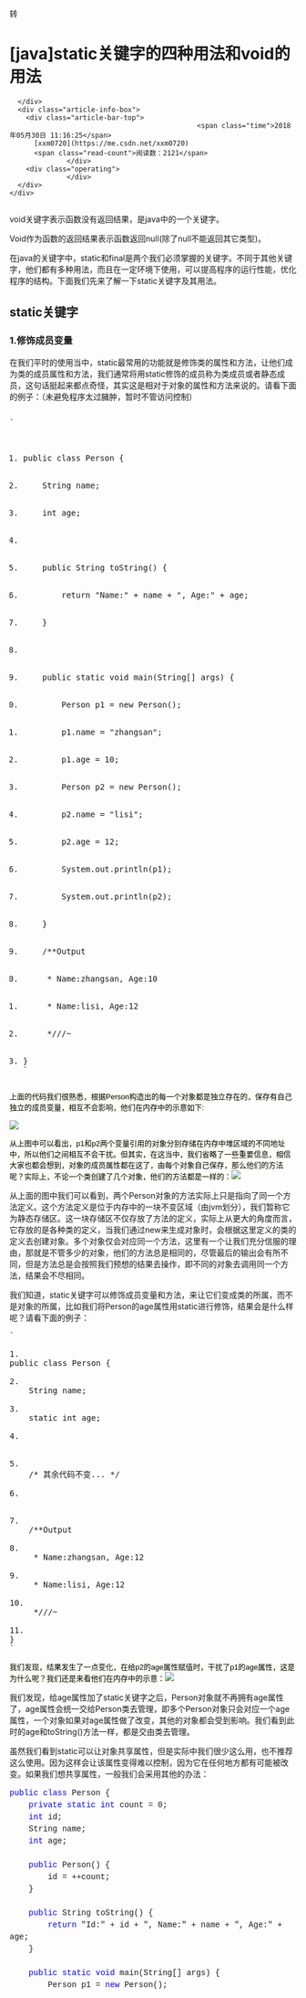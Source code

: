 <div class="blog-content-box">
  <div class="article-header-box">
    <div class="article-header">
      <div class="article-title-box">
        <span class="article-type type-2 float-left">转</span>        

# [java]static关键字的四种用法和void的用法

      </div>
      <div class="article-info-box">
        <div class="article-bar-top">
                                                  <span class="time">2018年05月30日 11:16:25</span>
          [xxm0720](https://me.csdn.net/xxm0720)
          <span class="read-count">阅读数：2121</span>
                  </div>
        <div class="operating">
                  </div>
      </div>
    </div>
  </div>
  <article class="baidu_pl">
    <div id="article_content" class="article_content clearfix csdn-tracking-statistics" data-pid="blog" data-mod="popu_307" data-dsm="post" style="height: 3126px; overflow: hidden;">
            <link rel="stylesheet" href="https://csdnimg.cn/release/phoenix/template/css/ck_htmledit_views-f57960eb32.css">
                              <link rel="stylesheet" href="https://csdnimg.cn/release/phoenix/template/css/ck_htmledit_views-f57960eb32.css">
          <div class="htmledit_views" id="content_views">

<span style="font-family:'-apple-system', 'SF UI Text', Arial, 'PingFang SC', 'Hiragino Sans GB', 'Microsoft YaHei', 'WenQuanYi Micro Hei', sans-serif, SimHei, SimSun;background-color:rgb(255,255,255);">void关键字表示函数没有返回结果，是java中的一个关键字。</span>

<span style="font-family:'-apple-system', 'SF UI Text', Arial, 'PingFang SC', 'Hiragino Sans GB', 'Microsoft YaHei', 'WenQuanYi Micro Hei', sans-serif, SimHei, SimSun;background-color:rgb(255,255,255);"><span style="font-family:'-apple-system', 'SF UI Text', Arial, 'PingFang SC', 'Hiragino Sans GB', 'Microsoft YaHei', 'WenQuanYi Micro Hei', sans-serif, SimHei, SimSun;background-color:rgb(255,255,255);">Void作为函数的返回结果表示函数返回null(除了null不能返回其它类型)。</span>
</span>

在java的关键字中，<span style="margin:0px;padding:0px;">static</span>和<span style="margin:0px;padding:0px;">final</span>是两个我们必须掌握的关键字。不同于其他关键字，他们都有多种用法，而且在一定环境下使用，可以提高程序的运行性能，优化程序的结构。下面我们先来了解一下static关键字及其用法。

## <a name="t0"></a>static关键字

### <a name="t1"></a>1.修饰成员变量

在我们平时的使用当中，static最常用的功能就是修饰类的属性和方法，让他们成为类的成员属性和方法，我们通常将用static修饰的成员称为类成员或者静态成员，这句话挺起来都点奇怪，其实这是相对于对象的属性和方法来说的。请看下面的例子：（未避免程序太过臃肿，暂时不管访问控制）
<pre><div class="hljs-button {2}" data-title="复制" onclick="hljs.copyCode(event)"></div></pre><pre class="java" name="code">`

1.  <div class="hljs-ln-numbers"><div class="hljs-ln-line hljs-ln-n" data-line-number="1"></div></div><div class="hljs-ln-code"><div class="hljs-ln-line">public class Person {</div></div>
2.  <div class="hljs-ln-numbers"><div class="hljs-ln-line hljs-ln-n" data-line-number="2"></div></div><div class="hljs-ln-code"><div class="hljs-ln-line">    String name;</div></div>
3.  <div class="hljs-ln-numbers"><div class="hljs-ln-line hljs-ln-n" data-line-number="3"></div></div><div class="hljs-ln-code"><div class="hljs-ln-line">    int age;</div></div>
4.  <div class="hljs-ln-numbers"><div class="hljs-ln-line hljs-ln-n" data-line-number="4"></div></div><div class="hljs-ln-code"><div class="hljs-ln-line">    </div></div>
5.  <div class="hljs-ln-numbers"><div class="hljs-ln-line hljs-ln-n" data-line-number="5"></div></div><div class="hljs-ln-code"><div class="hljs-ln-line">    public String toString() {</div></div>
6.  <div class="hljs-ln-numbers"><div class="hljs-ln-line hljs-ln-n" data-line-number="6"></div></div><div class="hljs-ln-code"><div class="hljs-ln-line">        return "Name:" + name + ", Age:" + age;</div></div>
7.  <div class="hljs-ln-numbers"><div class="hljs-ln-line hljs-ln-n" data-line-number="7"></div></div><div class="hljs-ln-code"><div class="hljs-ln-line">    }</div></div>
8.  <div class="hljs-ln-numbers"><div class="hljs-ln-line hljs-ln-n" data-line-number="8"></div></div><div class="hljs-ln-code"><div class="hljs-ln-line">    </div></div>
9.  <div class="hljs-ln-numbers"><div class="hljs-ln-line hljs-ln-n" data-line-number="9"></div></div><div class="hljs-ln-code"><div class="hljs-ln-line">    public static void main(String[] args) {</div></div>
10.  <div class="hljs-ln-numbers"><div class="hljs-ln-line hljs-ln-n" data-line-number="10"></div></div><div class="hljs-ln-code"><div class="hljs-ln-line">        Person p1 = new Person();</div></div>
11.  <div class="hljs-ln-numbers"><div class="hljs-ln-line hljs-ln-n" data-line-number="11"></div></div><div class="hljs-ln-code"><div class="hljs-ln-line">        p1.name = "zhangsan";</div></div>
12.  <div class="hljs-ln-numbers"><div class="hljs-ln-line hljs-ln-n" data-line-number="12"></div></div><div class="hljs-ln-code"><div class="hljs-ln-line">        p1.age = 10;</div></div>
13.  <div class="hljs-ln-numbers"><div class="hljs-ln-line hljs-ln-n" data-line-number="13"></div></div><div class="hljs-ln-code"><div class="hljs-ln-line">        Person p2 = new Person();</div></div>
14.  <div class="hljs-ln-numbers"><div class="hljs-ln-line hljs-ln-n" data-line-number="14"></div></div><div class="hljs-ln-code"><div class="hljs-ln-line">        p2.name = "lisi";</div></div>
15.  <div class="hljs-ln-numbers"><div class="hljs-ln-line hljs-ln-n" data-line-number="15"></div></div><div class="hljs-ln-code"><div class="hljs-ln-line">        p2.age = 12;</div></div>
16.  <div class="hljs-ln-numbers"><div class="hljs-ln-line hljs-ln-n" data-line-number="16"></div></div><div class="hljs-ln-code"><div class="hljs-ln-line">        System.out.println(p1);</div></div>
17.  <div class="hljs-ln-numbers"><div class="hljs-ln-line hljs-ln-n" data-line-number="17"></div></div><div class="hljs-ln-code"><div class="hljs-ln-line">        System.out.println(p2);</div></div>
18.  <div class="hljs-ln-numbers"><div class="hljs-ln-line hljs-ln-n" data-line-number="18"></div></div><div class="hljs-ln-code"><div class="hljs-ln-line">    }</div></div>
19.  <div class="hljs-ln-numbers"><div class="hljs-ln-line hljs-ln-n" data-line-number="19"></div></div><div class="hljs-ln-code"><div class="hljs-ln-line">    /**Output</div></div>
20.  <div class="hljs-ln-numbers"><div class="hljs-ln-line hljs-ln-n" data-line-number="20"></div></div><div class="hljs-ln-code"><div class="hljs-ln-line">     * Name:zhangsan, Age:10</div></div>
21.  <div class="hljs-ln-numbers"><div class="hljs-ln-line hljs-ln-n" data-line-number="21"></div></div><div class="hljs-ln-code"><div class="hljs-ln-line">     * Name:lisi, Age:12</div></div>
22.  <div class="hljs-ln-numbers"><div class="hljs-ln-line hljs-ln-n" data-line-number="22"></div></div><div class="hljs-ln-code"><div class="hljs-ln-line">     *///~</div></div>
23.  <div class="hljs-ln-numbers"><div class="hljs-ln-line hljs-ln-n" data-line-number="23"></div></div><div class="hljs-ln-code"><div class="hljs-ln-line">}</div></div>`<div class="hljs-button {2}" data-title="复制" onclick="hljs.copyCode(event)"></div></pre>

<span style="color:rgb(0,0,0);font-family:Verdana, Arial, Helvetica, sans-serif;font-size:13px;text-align:left;background-color:rgb(254,254,242);">上面的代码我们很熟悉，根据Person构造出的每一个对象都是独立存在的，保存有自己独立的成员变量，相互不会影响，他们在内存中的示意如下:</span>

<span style="color:rgb(0,0,0);font-family:Verdana, Arial, Helvetica, sans-serif;font-size:13px;text-align:left;background-color:rgb(254,254,242);">![](https://images2015.cnblogs.com/blog/1055692/201701/1055692-20170128111659941-455494498.jpg)
</span>

<span style="color:rgb(0,0,0);font-family:Verdana, Arial, Helvetica, sans-serif;font-size:13px;text-align:left;background-color:rgb(254,254,242);"><span style="color:rgb(0,0,0);font-family:Verdana, Arial, Helvetica, sans-serif;font-size:13px;text-align:left;background-color:rgb(254,254,242);">从上图中可以看出，p1和p2两个变量引用的对象分别存储在内存中堆区域的不同地址中，所以他们之间相互不会干扰。但其实，在这当中，我们省略了一些重要信息，相信大家也都会想到，对象的成员属性都在这了，由每个对象自己保存，那么他们的方法呢？实际上，不论一个类创建了几个对象，他们的方法都是一样的：</span>![](https://images2015.cnblogs.com/blog/1055692/201701/1055692-20170129182729316-1860809324.jpg)
</span>

<span style="color:rgb(0,0,0);font-family:Verdana, Arial, Helvetica, sans-serif;font-size:13px;text-align:left;background-color:rgb(254,254,242);"></span>

从上面的图中我们可以看到，两个Person对象的方法实际上只是指向了同一个方法定义。这个方法定义是位于内存中的一块不变区域（由jvm划分），我们暂称它为静态存储区。这一块存储区不仅存放了方法的定义，实际上从更大的角度而言，它存放的是各种类的定义，当我们通过new来生成对象时，会根据这里定义的类的定义去创建对象。多个对象仅会对应同一个方法，这里有一个让我们充分信服的理由，那就是不管多少的对象，他们的方法总是相同的，尽管最后的输出会有所不同，但是方法总是会按照我们预想的结果去操作，即不同的对象去调用同一个方法，结果会不尽相同。

我们知道，static关键字可以修饰成员变量和方法，来让它们变成类的所属，而不是对象的所属，比如我们将Person的age属性用static进行修饰，结果会是什么样呢？请看下面的例子：

<pre>`

1.  <div class="hljs-ln-numbers"><div class="hljs-ln-line hljs-ln-n" data-line-number="1"></div></div><div class="hljs-ln-code"><div class="hljs-ln-line"><span class="hljs-keyword">public</span> <span class="hljs-class"><span class="hljs-keyword">class</span> <span class="hljs-title">Person</span> </span>{</div></div>
2.  <div class="hljs-ln-numbers"><div class="hljs-ln-line hljs-ln-n" data-line-number="2"></div></div><div class="hljs-ln-code"><div class="hljs-ln-line">    String name;</div></div>
3.  <div class="hljs-ln-numbers"><div class="hljs-ln-line hljs-ln-n" data-line-number="3"></div></div><div class="hljs-ln-code"><div class="hljs-ln-line">    <span class="hljs-keyword">static</span> <span class="hljs-keyword">int</span> age;</div></div>
4.  <div class="hljs-ln-numbers"><div class="hljs-ln-line hljs-ln-n" data-line-number="4"></div></div><div class="hljs-ln-code"><div class="hljs-ln-line">    </div></div>
5.  <div class="hljs-ln-numbers"><div class="hljs-ln-line hljs-ln-n" data-line-number="5"></div></div><div class="hljs-ln-code"><div class="hljs-ln-line">    <span class="hljs-comment">/* 其余代码不变... */</span></div></div>
6.  <div class="hljs-ln-numbers"><div class="hljs-ln-line hljs-ln-n" data-line-number="6"></div></div><div class="hljs-ln-code"><div class="hljs-ln-line"> </div></div>
7.  <div class="hljs-ln-numbers"><div class="hljs-ln-line hljs-ln-n" data-line-number="7"></div></div><div class="hljs-ln-code"><div class="hljs-ln-line">    <span class="hljs-comment"><span class="hljs-comment">/**Output</span></span></div></div>
8.  <div class="hljs-ln-numbers"><div class="hljs-ln-line hljs-ln-n" data-line-number="8"></div></div><div class="hljs-ln-code"><div class="hljs-ln-line"><span class="hljs-comment">     * Name:zhangsan, Age:12</span></div></div>
9.  <div class="hljs-ln-numbers"><div class="hljs-ln-line hljs-ln-n" data-line-number="9"></div></div><div class="hljs-ln-code"><div class="hljs-ln-line"><span class="hljs-comment">     * Name:lisi, Age:12</span></div></div>
10.  <div class="hljs-ln-numbers"><div class="hljs-ln-line hljs-ln-n" data-line-number="10"></div></div><div class="hljs-ln-code"><div class="hljs-ln-line"><span class="hljs-comment">     */</span><span class="hljs-comment">//~</span></div></div>
11.  <div class="hljs-ln-numbers"><div class="hljs-ln-line hljs-ln-n" data-line-number="11"></div></div><div class="hljs-ln-code"><div class="hljs-ln-line">}</div></div>`<div class="hljs-button {2}" data-title="复制" onclick="hljs.copyCode(event)"></div></pre>

<span style="color:rgb(0,0,0);font-family:Verdana, Arial, Helvetica, sans-serif;font-size:13px;text-align:left;background-color:rgb(254,254,242);">我们发现，结果发生了一点变化，在给p2的age属性赋值时，干扰了p1的age属性，这是为什么呢？我们还是来看他们在内存中的示意：</span>![](https://images2015.cnblogs.com/blog/1055692/201701/1055692-20170129182741362-1771285007.jpg)

我们发现，给age属性加了<span style="margin:0px;padding:0px;">static</span>关键字之后，Person对象就不再拥有age属性了，age属性会统一交给Person类去管理，即多个Person对象只会对应一个age属性，一个对象如果对age属性做了改变，其他的对象都会受到影响。我们看到此时的age和toString()方法一样，都是交由类去管理。

虽然我们看到static可以让对象共享属性，但是实际中我们很少这么用，也不推荐这么使用。因为这样会让该属性变得难以控制，因为它在任何地方都有可能被改变。如果我们想共享属性，一般我们会采用其他的办法：
<pre style="margin-bottom:0px;padding-right:0px;padding-left:0px;white-space:pre-wrap;text-align:left;font-family:'Courier New';"><span style="margin:0px;padding:0px;line-height:1.5;color:rgb(0,0,255);">public</span> <span style="margin:0px;padding:0px;line-height:1.5;color:rgb(0,0,255);">class</span><span style="margin:0px;padding:0px;line-height:1.5;"> Person {
    </span><span style="margin:0px;padding:0px;line-height:1.5;color:rgb(0,0,255);">private</span> <span style="margin:0px;padding:0px;line-height:1.5;color:rgb(0,0,255);">static</span> <span style="margin:0px;padding:0px;line-height:1.5;color:rgb(0,0,255);">int</span> count = 0<span style="margin:0px;padding:0px;line-height:1.5;">;
    </span><span style="margin:0px;padding:0px;line-height:1.5;color:rgb(0,0,255);">int</span><span style="margin:0px;padding:0px;line-height:1.5;"> id;
    String name;
    </span><span style="margin:0px;padding:0px;line-height:1.5;color:rgb(0,0,255);">int</span><span style="margin:0px;padding:0px;line-height:1.5;"> age;

    </span><span style="margin:0px;padding:0px;line-height:1.5;color:rgb(0,0,255);">public</span><span style="margin:0px;padding:0px;line-height:1.5;"> Person() {
        id </span>= ++count<span style="margin:0px;padding:0px;line-height:1.5;">;
    }

    </span><span style="margin:0px;padding:0px;line-height:1.5;color:rgb(0,0,255);">public</span><span style="margin:0px;padding:0px;line-height:1.5;"> String toString() {
        </span><span style="margin:0px;padding:0px;line-height:1.5;color:rgb(0,0,255);">return</span> "Id:" + id + ", Name:" + name + ", Age:" +<span style="margin:0px;padding:0px;line-height:1.5;"> age;
    }

    </span><span style="margin:0px;padding:0px;line-height:1.5;color:rgb(0,0,255);">public</span> <span style="margin:0px;padding:0px;line-height:1.5;color:rgb(0,0,255);">static</span> <span style="margin:0px;padding:0px;line-height:1.5;color:rgb(0,0,255);">void</span><span style="margin:0px;padding:0px;line-height:1.5;"> main(String[] args) {
        Person p1 </span>= <span style="margin:0px;padding:0px;line-height:1.5;color:rgb(0,0,255);">new</span><span style="margin:0px;padding:0px;line-height:1.5;"> Person();
        p1.name </span>= "zhangsan"<span style="margin:0px;padding:0px;line-height:1.5;">;
        p1.age </span>= 10<span style="margin:0px;padding:0px;line-height:1.5;">;
        Person p2 </span>= <span style="margin:0px;padding:0px;line-height:1.5;color:rgb(0,0,255);">new</span><span style="margin:0px;padding:0px;line-height:1.5;"> Person();
        p2.name </span>= "lisi"<span style="margin:0px;padding:0px;line-height:1.5;">;
        p2.age </span>= 12<span style="margin:0px;padding:0px;line-height:1.5;">;
        System.out.println(p1);
        System.out.println(p2);
    }
    </span><span style="margin:0px;padding:0px;line-height:1.5;color:rgb(0,128,0);">/**</span><span style="margin:0px;padding:0px;line-height:1.5;color:rgb(0,128,0);">Output
     * Id:1, Name:zhangsan, Age:10
     * Id:2, Name:lisi, Age:12
     </span><span style="margin:0px;padding:0px;line-height:1.5;color:rgb(0,128,0);">*///</span><span style="margin:0px;padding:0px;line-height:1.5;color:rgb(0,128,0);">~</span>
}</pre>

上面的代码起到了给Person的对象创建一个唯一id以及记录总数的作用，其中count由static修饰，是Person类的成员属性，每次创建一个Person对象，就会使该属性自加1然后赋给对象的id属性，这样，count属性记录了创建Person对象的总数，由于count使用了private修饰，所以从类外面无法随意改变。

### <a name="t2"></a>2.修饰成员方法

static的另一个作用，就是修饰成员方法。相比于修饰成员属性，修饰成员方法对于数据的存储上面并没有多大的变化，因为我们从上面可以看出，方法本来就是存放在类的定义当中的。static修饰成员方法最大的作用，就是可以使用"<span style="margin:0px;padding:0px;">类名.方法名</span>"的方式操作方法，避免了先要new出对象的繁琐和资源消耗，我们可能会经常在帮助类中看到它的使用：

<pre>`

1.  <div class="hljs-ln-numbers"><div class="hljs-ln-line hljs-ln-n" data-line-number="1"></div></div><div class="hljs-ln-code"><div class="hljs-ln-line"><span class="hljs-keyword">public</span> <span class="hljs-class"><span class="hljs-keyword">class</span> <span class="hljs-title">PrintHelper</span> </span>{</div></div>
2.  <div class="hljs-ln-numbers"><div class="hljs-ln-line hljs-ln-n" data-line-number="2"></div></div><div class="hljs-ln-code"><div class="hljs-ln-line"> </div></div>
3.  <div class="hljs-ln-numbers"><div class="hljs-ln-line hljs-ln-n" data-line-number="3"></div></div><div class="hljs-ln-code"><div class="hljs-ln-line">    <span class="hljs-function"><span class="hljs-keyword">public</span> <span class="hljs-keyword">static</span> <span class="hljs-keyword">void</span> <span class="hljs-title">print</span><span class="hljs-params">(Object o)</span></span>{</div></div>
4.  <div class="hljs-ln-numbers"><div class="hljs-ln-line hljs-ln-n" data-line-number="4"></div></div><div class="hljs-ln-code"><div class="hljs-ln-line">        System.out.println(o);</div></div>
5.  <div class="hljs-ln-numbers"><div class="hljs-ln-line hljs-ln-n" data-line-number="5"></div></div><div class="hljs-ln-code"><div class="hljs-ln-line">    }</div></div>
6.  <div class="hljs-ln-numbers"><div class="hljs-ln-line hljs-ln-n" data-line-number="6"></div></div><div class="hljs-ln-code"><div class="hljs-ln-line">    </div></div>
7.  <div class="hljs-ln-numbers"><div class="hljs-ln-line hljs-ln-n" data-line-number="7"></div></div><div class="hljs-ln-code"><div class="hljs-ln-line">    <span class="hljs-function"><span class="hljs-keyword">public</span> <span class="hljs-keyword">static</span> <span class="hljs-keyword">void</span> <span class="hljs-title">main</span><span class="hljs-params">(String[] args)</span> </span>{</div></div>
8.  <div class="hljs-ln-numbers"><div class="hljs-ln-line hljs-ln-n" data-line-number="8"></div></div><div class="hljs-ln-code"><div class="hljs-ln-line">        PrintHelper.print(<span class="hljs-string">"Hello world"</span>);</div></div>
9.  <div class="hljs-ln-numbers"><div class="hljs-ln-line hljs-ln-n" data-line-number="9"></div></div><div class="hljs-ln-code"><div class="hljs-ln-line">    }</div></div>
10.  <div class="hljs-ln-numbers"><div class="hljs-ln-line hljs-ln-n" data-line-number="10"></div></div><div class="hljs-ln-code"><div class="hljs-ln-line">}</div></div>`<div class="hljs-button {2}" data-title="复制" onclick="hljs.copyCode(event)"></div></pre>

上面便是一个例子（现在还不太实用），但是我们可以看到它的作用，使得static修饰的方法成为类的方法，使用时通过“<span style="margin:0px;padding:0px;">类名.方法名</span>”的方式就可以方便的使用了，相当于定义了一个全局的函数（只要导入该类所在的包即可）。不过它也有使用的局限，一个static修饰的类中，不能使用非static修饰的成员变量和方法，这很好理解，因为static修饰的方法是属于类的，如果去直接使用对象的成员变量，它会不知所措（不知该使用哪一个对象的属性）。

### <a name="t3"></a>3.静态块

在说明static关键字的第三个用法时，我们有必要重新梳理一下一个对象的初始化过程。以下面的代码为例：
<pre>
<div class="cnblogs_code" style="margin:5px 0px;padding:5px;background-color:rgb(245,245,245);border:1px solid rgb(204,204,204);color:rgb(0,0,0);text-align:left;font-family:'Courier New';font-size:12px;"><pre style="margin-bottom:0px;padding-right:0px;padding-left:0px;white-space:pre-wrap;font-family:'Courier New';"><span style="margin:0px;padding:0px;line-height:1.5;color:rgb(0,0,255);">package</span><span style="margin:0px;padding:0px;line-height:1.5;"> com.dotgua.study;

</span><span style="margin:0px;padding:0px;line-height:1.5;color:rgb(0,0,255);">class</span><span style="margin:0px;padding:0px;line-height:1.5;"> Book{
    </span><span style="margin:0px;padding:0px;line-height:1.5;color:rgb(0,0,255);">public</span><span style="margin:0px;padding:0px;line-height:1.5;"> Book(String msg) {
        System.out.println(msg);
    }
}

</span><span style="margin:0px;padding:0px;line-height:1.5;color:rgb(0,0,255);">public</span> <span style="margin:0px;padding:0px;line-height:1.5;color:rgb(0,0,255);">class</span><span style="margin:0px;padding:0px;line-height:1.5;"> Person {

    Book book1 </span>= <span style="margin:0px;padding:0px;line-height:1.5;color:rgb(0,0,255);">new</span> Book("book1成员变量初始化"<span style="margin:0px;padding:0px;line-height:1.5;">);
    </span><span style="margin:0px;padding:0px;line-height:1.5;color:rgb(0,0,255);">static</span> Book book2 = <span style="margin:0px;padding:0px;line-height:1.5;color:rgb(0,0,255);">new</span> Book("static成员book2成员变量初始化"<span style="margin:0px;padding:0px;line-height:1.5;">);

    </span><span style="margin:0px;padding:0px;line-height:1.5;color:rgb(0,0,255);">public</span><span style="margin:0px;padding:0px;line-height:1.5;"> Person(String msg) {
        System.out.println(msg);
    }

    Book book3 </span>= <span style="margin:0px;padding:0px;line-height:1.5;color:rgb(0,0,255);">new</span> Book("book3成员变量初始化"<span style="margin:0px;padding:0px;line-height:1.5;">);
    </span><span style="margin:0px;padding:0px;line-height:1.5;color:rgb(0,0,255);">static</span> Book book4 = <span style="margin:0px;padding:0px;line-height:1.5;color:rgb(0,0,255);">new</span> Book("static成员book4成员变量初始化"<span style="margin:0px;padding:0px;line-height:1.5;">);

    </span><span style="margin:0px;padding:0px;line-height:1.5;color:rgb(0,0,255);">public</span> <span style="margin:0px;padding:0px;line-height:1.5;color:rgb(0,0,255);">static</span> <span style="margin:0px;padding:0px;line-height:1.5;color:rgb(0,0,255);">void</span><span style="margin:0px;padding:0px;line-height:1.5;"> main(String[] args) {
        Person p1 </span>= <span style="margin:0px;padding:0px;line-height:1.5;color:rgb(0,0,255);">new</span> Person("p1初始化"<span style="margin:0px;padding:0px;line-height:1.5;">);
    }
    </span><span style="margin:0px;padding:0px;line-height:1.5;color:rgb(0,128,0);">/**</span><span style="margin:0px;padding:0px;line-height:1.5;color:rgb(0,128,0);">Output
     * static成员book2成员变量初始化
     * static成员book4成员变量初始化
     * book1成员变量初始化
     * book3成员变量初始化
     * p1初始化
     </span><span style="margin:0px;padding:0px;line-height:1.5;color:rgb(0,128,0);">*///</span><span style="margin:0px;padding:0px;line-height:1.5;color:rgb(0,128,0);">~</span>
}</pre></div>

&nbsp;上面的例子中，Person类中组合了四个Book成员变量，两个是普通成员，两个是static修饰的类成员。我们可以看到，当我们new一个Person对象时，static修饰的成员变量首先被初始化，随后是普通成员，最后调用Person类的构造方法完成初始化。也就是说，在创建对象时，static修饰的成员会首先被初始化，而且我们还可以看到，如果有多个static修饰的成员，那么会按照他们的先后位置进行初始化。

实际上，static修饰的成员的初始化可以更早的进行，请看下面的例子：
<div class="cnblogs_code" style="margin:5px 0px;padding:5px;background-color:rgb(245,245,245);border:1px solid rgb(204,204,204);color:rgb(0,0,0);text-align:left;font-family:'Courier New';font-size:12px;"><div class="cnblogs_code_toolbar" style="margin:5px 0px 0px;padding:0px;">
</div><pre style="margin-bottom:0px;padding-right:0px;padding-left:0px;white-space:pre-wrap;font-family:'Courier New';"><span style="margin:0px;padding:0px;line-height:1.5;color:rgb(0,0,255);">class</span><span style="margin:0px;padding:0px;line-height:1.5;"> Book{
    </span><span style="margin:0px;padding:0px;line-height:1.5;color:rgb(0,0,255);">public</span><span style="margin:0px;padding:0px;line-height:1.5;"> Book(String msg) {
        System.out.println(msg);
    }
}

</span><span style="margin:0px;padding:0px;line-height:1.5;color:rgb(0,0,255);">public</span> <span style="margin:0px;padding:0px;line-height:1.5;color:rgb(0,0,255);">class</span><span style="margin:0px;padding:0px;line-height:1.5;"> Person {

    Book book1 </span>= <span style="margin:0px;padding:0px;line-height:1.5;color:rgb(0,0,255);">new</span> Book("book1成员变量初始化"<span style="margin:0px;padding:0px;line-height:1.5;">);
    </span><span style="margin:0px;padding:0px;line-height:1.5;color:rgb(0,0,255);">static</span> Book book2 = <span style="margin:0px;padding:0px;line-height:1.5;color:rgb(0,0,255);">new</span> Book("static成员book2成员变量初始化"<span style="margin:0px;padding:0px;line-height:1.5;">);

    </span><span style="margin:0px;padding:0px;line-height:1.5;color:rgb(0,0,255);">public</span><span style="margin:0px;padding:0px;line-height:1.5;"> Person(String msg) {
        System.out.println(msg);
    }

    Book book3 </span>= <span style="margin:0px;padding:0px;line-height:1.5;color:rgb(0,0,255);">new</span> Book("book3成员变量初始化"<span style="margin:0px;padding:0px;line-height:1.5;">);
    </span><span style="margin:0px;padding:0px;line-height:1.5;color:rgb(0,0,255);">static</span> Book book4 = <span style="margin:0px;padding:0px;line-height:1.5;color:rgb(0,0,255);">new</span> Book("static成员book4成员变量初始化"<span style="margin:0px;padding:0px;line-height:1.5;">);

    </span><span style="margin:0px;padding:0px;line-height:1.5;color:rgb(0,0,255);">public</span> <span style="margin:0px;padding:0px;line-height:1.5;color:rgb(0,0,255);">static</span> <span style="margin:0px;padding:0px;line-height:1.5;color:rgb(0,0,255);">void</span><span style="margin:0px;padding:0px;line-height:1.5;"> funStatic() {
        System.out.println(</span>"static修饰的funStatic方法"<span style="margin:0px;padding:0px;line-height:1.5;">);
    }

    </span><span style="margin:0px;padding:0px;line-height:1.5;color:rgb(0,0,255);">public</span> <span style="margin:0px;padding:0px;line-height:1.5;color:rgb(0,0,255);">static</span> <span style="margin:0px;padding:0px;line-height:1.5;color:rgb(0,0,255);">void</span><span style="margin:0px;padding:0px;line-height:1.5;"> main(String[] args) {
        Person.funStatic();
        System.out.println(</span>"****************"<span style="margin:0px;padding:0px;line-height:1.5;">);
        Person p1 </span>= <span style="margin:0px;padding:0px;line-height:1.5;color:rgb(0,0,255);">new</span> Person("p1初始化"<span style="margin:0px;padding:0px;line-height:1.5;">);
    }
    </span><span style="margin:0px;padding:0px;line-height:1.5;color:rgb(0,128,0);">/**</span><span style="margin:0px;padding:0px;line-height:1.5;color:rgb(0,128,0);">Output
     * static成员book2成员变量初始化
     * static成员book4成员变量初始化
     * static修饰的funStatic方法
     * ***************
     * book1成员变量初始化
     * book3成员变量初始化
     * p1初始化
     </span><span style="margin:0px;padding:0px;line-height:1.5;color:rgb(0,128,0);">*///</span><span style="margin:0px;padding:0px;line-height:1.5;color:rgb(0,128,0);">~</span>
}</pre></div>

在上面的例子中我们可以发现两个有意思的地方，第一个是当我们没有创建对象，而是通过类去调用类方法时，尽管该方法没有使用到任何的类成员，类成员还是在方法调用之前就初始化了，这说明，当我们第一次去使用一个类时，就会触发该类的成员初始化。第二个是当我们使用了类方法，完成类的成员的初始化后，再new该类的对象时，static修饰的类成员没有再次初始化，这说明，static修饰的类成员，在程序运行过程中，只需要初始化一次即可，不会进行多次的初始化。

回顾了对象的初始化以后，我们再来看static的第三个作用就非常简单了，那就是当我们初始化static修饰的成员时，可以将他们统一放在一个以static开始，用花括号包裹起来的块状语句中：
<pre>`

1.  <div class="hljs-ln-numbers"><div class="hljs-ln-line hljs-ln-n" data-line-number="1"></div></div><div class="hljs-ln-code"><div class="hljs-ln-line"><span class="hljs-class"><span class="hljs-keyword">class</span> <span class="hljs-title">Book</span></span>{</div></div>
2.  <div class="hljs-ln-numbers"><div class="hljs-ln-line hljs-ln-n" data-line-number="2"></div></div><div class="hljs-ln-code"><div class="hljs-ln-line">    <span class="hljs-function"><span class="hljs-keyword">public</span> <span class="hljs-title">Book</span><span class="hljs-params">(String msg)</span> </span>{</div></div>
3.  <div class="hljs-ln-numbers"><div class="hljs-ln-line hljs-ln-n" data-line-number="3"></div></div><div class="hljs-ln-code"><div class="hljs-ln-line">        System.out.println(msg);</div></div>
4.  <div class="hljs-ln-numbers"><div class="hljs-ln-line hljs-ln-n" data-line-number="4"></div></div><div class="hljs-ln-code"><div class="hljs-ln-line">    }</div></div>
5.  <div class="hljs-ln-numbers"><div class="hljs-ln-line hljs-ln-n" data-line-number="5"></div></div><div class="hljs-ln-code"><div class="hljs-ln-line">}</div></div>
6.  <div class="hljs-ln-numbers"><div class="hljs-ln-line hljs-ln-n" data-line-number="6"></div></div><div class="hljs-ln-code"><div class="hljs-ln-line"> </div></div>
7.  <div class="hljs-ln-numbers"><div class="hljs-ln-line hljs-ln-n" data-line-number="7"></div></div><div class="hljs-ln-code"><div class="hljs-ln-line"><span class="hljs-keyword">public</span> <span class="hljs-class"><span class="hljs-keyword">class</span> <span class="hljs-title">Person</span> </span>{</div></div>
8.  <div class="hljs-ln-numbers"><div class="hljs-ln-line hljs-ln-n" data-line-number="8"></div></div><div class="hljs-ln-code"><div class="hljs-ln-line"> </div></div>
9.  <div class="hljs-ln-numbers"><div class="hljs-ln-line hljs-ln-n" data-line-number="9"></div></div><div class="hljs-ln-code"><div class="hljs-ln-line">    Book book1 = <span class="hljs-keyword">new</span> Book(<span class="hljs-string">"book1成员变量初始化"</span>);</div></div>
10.  <div class="hljs-ln-numbers"><div class="hljs-ln-line hljs-ln-n" data-line-number="10"></div></div><div class="hljs-ln-code"><div class="hljs-ln-line">    <span class="hljs-keyword">static</span> Book book2;</div></div>
11.  <div class="hljs-ln-numbers"><div class="hljs-ln-line hljs-ln-n" data-line-number="11"></div></div><div class="hljs-ln-code"><div class="hljs-ln-line">    </div></div>
12.  <div class="hljs-ln-numbers"><div class="hljs-ln-line hljs-ln-n" data-line-number="12"></div></div><div class="hljs-ln-code"><div class="hljs-ln-line">    <span class="hljs-keyword">static</span> {</div></div>
13.  <div class="hljs-ln-numbers"><div class="hljs-ln-line hljs-ln-n" data-line-number="13"></div></div><div class="hljs-ln-code"><div class="hljs-ln-line">        book2 = <span class="hljs-keyword">new</span> Book(<span class="hljs-string">"static成员book2成员变量初始化"</span>);</div></div>
14.  <div class="hljs-ln-numbers"><div class="hljs-ln-line hljs-ln-n" data-line-number="14"></div></div><div class="hljs-ln-code"><div class="hljs-ln-line">        book4 = <span class="hljs-keyword">new</span> Book(<span class="hljs-string">"static成员book4成员变量初始化"</span>);</div></div>
15.  <div class="hljs-ln-numbers"><div class="hljs-ln-line hljs-ln-n" data-line-number="15"></div></div><div class="hljs-ln-code"><div class="hljs-ln-line">    }</div></div>
16.  <div class="hljs-ln-numbers"><div class="hljs-ln-line hljs-ln-n" data-line-number="16"></div></div><div class="hljs-ln-code"><div class="hljs-ln-line">    </div></div>
17.  <div class="hljs-ln-numbers"><div class="hljs-ln-line hljs-ln-n" data-line-number="17"></div></div><div class="hljs-ln-code"><div class="hljs-ln-line">    <span class="hljs-function"><span class="hljs-keyword">public</span> <span class="hljs-title">Person</span><span class="hljs-params">(String msg)</span> </span>{</div></div>
18.  <div class="hljs-ln-numbers"><div class="hljs-ln-line hljs-ln-n" data-line-number="18"></div></div><div class="hljs-ln-code"><div class="hljs-ln-line">        System.out.println(msg);</div></div>
19.  <div class="hljs-ln-numbers"><div class="hljs-ln-line hljs-ln-n" data-line-number="19"></div></div><div class="hljs-ln-code"><div class="hljs-ln-line">    }</div></div>
20.  <div class="hljs-ln-numbers"><div class="hljs-ln-line hljs-ln-n" data-line-number="20"></div></div><div class="hljs-ln-code"><div class="hljs-ln-line">    </div></div>
21.  <div class="hljs-ln-numbers"><div class="hljs-ln-line hljs-ln-n" data-line-number="21"></div></div><div class="hljs-ln-code"><div class="hljs-ln-line">    Book book3 = <span class="hljs-keyword">new</span> Book(<span class="hljs-string">"book3成员变量初始化"</span>);</div></div>
22.  <div class="hljs-ln-numbers"><div class="hljs-ln-line hljs-ln-n" data-line-number="22"></div></div><div class="hljs-ln-code"><div class="hljs-ln-line">    <span class="hljs-keyword">static</span> Book book4;</div></div>
23.  <div class="hljs-ln-numbers"><div class="hljs-ln-line hljs-ln-n" data-line-number="23"></div></div><div class="hljs-ln-code"><div class="hljs-ln-line">    </div></div>
24.  <div class="hljs-ln-numbers"><div class="hljs-ln-line hljs-ln-n" data-line-number="24"></div></div><div class="hljs-ln-code"><div class="hljs-ln-line">    <span class="hljs-function"><span class="hljs-keyword">public</span> <span class="hljs-keyword">static</span> <span class="hljs-keyword">void</span> <span class="hljs-title">funStatic</span><span class="hljs-params">()</span> </span>{</div></div>
25.  <div class="hljs-ln-numbers"><div class="hljs-ln-line hljs-ln-n" data-line-number="25"></div></div><div class="hljs-ln-code"><div class="hljs-ln-line">        System.out.println(<span class="hljs-string">"static修饰的funStatic方法"</span>);</div></div>
26.  <div class="hljs-ln-numbers"><div class="hljs-ln-line hljs-ln-n" data-line-number="26"></div></div><div class="hljs-ln-code"><div class="hljs-ln-line">    }</div></div>
27.  <div class="hljs-ln-numbers"><div class="hljs-ln-line hljs-ln-n" data-line-number="27"></div></div><div class="hljs-ln-code"><div class="hljs-ln-line">    </div></div>
28.  <div class="hljs-ln-numbers"><div class="hljs-ln-line hljs-ln-n" data-line-number="28"></div></div><div class="hljs-ln-code"><div class="hljs-ln-line">    <span class="hljs-function"><span class="hljs-keyword">public</span> <span class="hljs-keyword">static</span> <span class="hljs-keyword">void</span> <span class="hljs-title">main</span><span class="hljs-params">(String[] args)</span> </span>{</div></div>
29.  <div class="hljs-ln-numbers"><div class="hljs-ln-line hljs-ln-n" data-line-number="29"></div></div><div class="hljs-ln-code"><div class="hljs-ln-line">        Person.funStatic();</div></div>
30.  <div class="hljs-ln-numbers"><div class="hljs-ln-line hljs-ln-n" data-line-number="30"></div></div><div class="hljs-ln-code"><div class="hljs-ln-line">        System.out.println(<span class="hljs-string">"****************"</span>);</div></div>
31.  <div class="hljs-ln-numbers"><div class="hljs-ln-line hljs-ln-n" data-line-number="31"></div></div><div class="hljs-ln-code"><div class="hljs-ln-line">        Person p1 = <span class="hljs-keyword">new</span> Person(<span class="hljs-string">"p1初始化"</span>);</div></div>
32.  <div class="hljs-ln-numbers"><div class="hljs-ln-line hljs-ln-n" data-line-number="32"></div></div><div class="hljs-ln-code"><div class="hljs-ln-line">    }</div></div>
33.  <div class="hljs-ln-numbers"><div class="hljs-ln-line hljs-ln-n" data-line-number="33"></div></div><div class="hljs-ln-code"><div class="hljs-ln-line">    <span class="hljs-comment"><span class="hljs-comment">/**Output</span></span></div></div>
34.  <div class="hljs-ln-numbers"><div class="hljs-ln-line hljs-ln-n" data-line-number="34"></div></div><div class="hljs-ln-code"><div class="hljs-ln-line"><span class="hljs-comment">     * static成员book2成员变量初始化</span></div></div>
35.  <div class="hljs-ln-numbers"><div class="hljs-ln-line hljs-ln-n" data-line-number="35"></div></div><div class="hljs-ln-code"><div class="hljs-ln-line"><span class="hljs-comment">     * static成员book4成员变量初始化</span></div></div>
36.  <div class="hljs-ln-numbers"><div class="hljs-ln-line hljs-ln-n" data-line-number="36"></div></div><div class="hljs-ln-code"><div class="hljs-ln-line"><span class="hljs-comment">     * static修饰的funStatic方法</span></div></div>
37.  <div class="hljs-ln-numbers"><div class="hljs-ln-line hljs-ln-n" data-line-number="37"></div></div><div class="hljs-ln-code"><div class="hljs-ln-line"><span class="hljs-comment">     * ***************</span></div></div>
38.  <div class="hljs-ln-numbers"><div class="hljs-ln-line hljs-ln-n" data-line-number="38"></div></div><div class="hljs-ln-code"><div class="hljs-ln-line"><span class="hljs-comment">     * book1成员变量初始化</span></div></div>
39.  <div class="hljs-ln-numbers"><div class="hljs-ln-line hljs-ln-n" data-line-number="39"></div></div><div class="hljs-ln-code"><div class="hljs-ln-line"><span class="hljs-comment">     * book3成员变量初始化</span></div></div>
40.  <div class="hljs-ln-numbers"><div class="hljs-ln-line hljs-ln-n" data-line-number="40"></div></div><div class="hljs-ln-code"><div class="hljs-ln-line"><span class="hljs-comment">     * p1初始化</span></div></div>
41.  <div class="hljs-ln-numbers"><div class="hljs-ln-line hljs-ln-n" data-line-number="41"></div></div><div class="hljs-ln-code"><div class="hljs-ln-line"><span class="hljs-comment">     */</span><span class="hljs-comment">//~</span></div></div>
42.  <div class="hljs-ln-numbers"><div class="hljs-ln-line hljs-ln-n" data-line-number="42"></div></div><div class="hljs-ln-code"><div class="hljs-ln-line">}</div></div>`<div class="hljs-button {2}" data-title="复制" onclick="hljs.copyCode(event)"></div></pre>

我们将上一个例子稍微做了一下修改，可以看到，结果没有二致。

### <a name="t4"></a>4.静态导包

&nbsp;相比于上面的三种用途，第四种用途可能了解的人就比较少了，但是实际上它很简单，而且在调用类方法时会更方便。以上面的“PrintHelper”的例子为例，做一下稍微的变化，即可使用静态导包带给我们的方便：<a title="复制代码" style="background-color:rgb(245,245,245);font-family:'Courier New';font-size:12px;margin:0px;padding:0px;color:rgb(7,93,179);border:none;" target="_blank"></a>
<pre>`

1.  <div class="hljs-ln-numbers"><div class="hljs-ln-line hljs-ln-n" data-line-number="1"></div></div><div class="hljs-ln-code"><div class="hljs-ln-line"><span class="hljs-comment">/* PrintHelper.java文件 */</span></div></div>
2.  <div class="hljs-ln-numbers"><div class="hljs-ln-line hljs-ln-n" data-line-number="2"></div></div><div class="hljs-ln-code"><div class="hljs-ln-line"><span class="hljs-keyword">package</span> com.dotgua.study;</div></div>
3.  <div class="hljs-ln-numbers"><div class="hljs-ln-line hljs-ln-n" data-line-number="3"></div></div><div class="hljs-ln-code"><div class="hljs-ln-line"> </div></div>
4.  <div class="hljs-ln-numbers"><div class="hljs-ln-line hljs-ln-n" data-line-number="4"></div></div><div class="hljs-ln-code"><div class="hljs-ln-line"><span class="hljs-keyword">public</span> <span class="hljs-class"><span class="hljs-keyword">class</span> <span class="hljs-title">PrintHelper</span> </span>{</div></div>
5.  <div class="hljs-ln-numbers"><div class="hljs-ln-line hljs-ln-n" data-line-number="5"></div></div><div class="hljs-ln-code"><div class="hljs-ln-line"> </div></div>
6.  <div class="hljs-ln-numbers"><div class="hljs-ln-line hljs-ln-n" data-line-number="6"></div></div><div class="hljs-ln-code"><div class="hljs-ln-line">    <span class="hljs-function"><span class="hljs-keyword">public</span> <span class="hljs-keyword">static</span> <span class="hljs-keyword">void</span> <span class="hljs-title">print</span><span class="hljs-params">(Object o)</span></span>{</div></div>
7.  <div class="hljs-ln-numbers"><div class="hljs-ln-line hljs-ln-n" data-line-number="7"></div></div><div class="hljs-ln-code"><div class="hljs-ln-line">        System.out.println(o);</div></div>
8.  <div class="hljs-ln-numbers"><div class="hljs-ln-line hljs-ln-n" data-line-number="8"></div></div><div class="hljs-ln-code"><div class="hljs-ln-line">    }</div></div>
9.  <div class="hljs-ln-numbers"><div class="hljs-ln-line hljs-ln-n" data-line-number="9"></div></div><div class="hljs-ln-code"><div class="hljs-ln-line">}</div></div>`<div class="hljs-button {2}" data-title="复制" onclick="hljs.copyCode(event)"></div></pre><div class="cnblogs_code" style="margin:5px 0px;padding:5px;background-color:rgb(245,245,245);border:1px solid rgb(204,204,204);color:rgb(0,0,0);text-align:left;font-family:'Courier New';font-size:12px;"><div class="cnblogs_code_toolbar" style="margin:5px 0px 0px;padding:0px;"><span class="cnblogs_code_copy" style="margin:0px;padding:0px 5px 0px 0px;line-height:1.5;"><a title="复制代码" style="margin:0px;padding:0px;color:rgb(7,93,179);border:none;" target="_blank"></a></span><pre>`

1.  <div class="hljs-ln-numbers"><div class="hljs-ln-line hljs-ln-n" data-line-number="1"></div></div><div class="hljs-ln-code"><div class="hljs-ln-line"><span style="color:rgb(0,0,0);font-family:Consolas, Inconsolata, Courier, monospace;font-size:12px;white-space:pre;background-color:rgb(240,240,240);"><span class="hljs-comment">/* App.java文件 */</span></span></div></div>
2.  <div class="hljs-ln-numbers"><div class="hljs-ln-line hljs-ln-n" data-line-number="2"></div></div><div class="hljs-ln-code"><div class="hljs-ln-line"><span class="hljs-keyword">import</span> <span class="hljs-keyword">static</span> com.dotgua.study.PrintHelper.*;</div></div>
3.  <div class="hljs-ln-numbers"><div class="hljs-ln-line hljs-ln-n" data-line-number="3"></div></div><div class="hljs-ln-code"><div class="hljs-ln-line"> </div></div>
4.  <div class="hljs-ln-numbers"><div class="hljs-ln-line hljs-ln-n" data-line-number="4"></div></div><div class="hljs-ln-code"><div class="hljs-ln-line"><span class="hljs-keyword">public</span> <span class="hljs-class"><span class="hljs-keyword">class</span> <span class="hljs-title">App</span> </span></div></div>
5.  <div class="hljs-ln-numbers"><div class="hljs-ln-line hljs-ln-n" data-line-number="5"></div></div><div class="hljs-ln-code"><div class="hljs-ln-line">{</div></div>
6.  <div class="hljs-ln-numbers"><div class="hljs-ln-line hljs-ln-n" data-line-number="6"></div></div><div class="hljs-ln-code"><div class="hljs-ln-line">    <span class="hljs-function"><span class="hljs-keyword">public</span> <span class="hljs-keyword">static</span> <span class="hljs-keyword">void</span> <span class="hljs-title">main</span><span class="hljs-params">( String[] args )</span></span></div></div>
7.  <div class="hljs-ln-numbers"><div class="hljs-ln-line hljs-ln-n" data-line-number="7"></div></div><div class="hljs-ln-code"><div class="hljs-ln-line">    {</div></div>
8.  <div class="hljs-ln-numbers"><div class="hljs-ln-line hljs-ln-n" data-line-number="8"></div></div><div class="hljs-ln-code"><div class="hljs-ln-line">        print(<span class="hljs-string">"Hello World!"</span>);</div></div>
9.  <div class="hljs-ln-numbers"><div class="hljs-ln-line hljs-ln-n" data-line-number="9"></div></div><div class="hljs-ln-code"><div class="hljs-ln-line">    }</div></div>
10.  <div class="hljs-ln-numbers"><div class="hljs-ln-line hljs-ln-n" data-line-number="10"></div></div><div class="hljs-ln-code"><div class="hljs-ln-line">    <span class="hljs-comment"><span class="hljs-comment">/**Output</span></span></div></div>
11.  <div class="hljs-ln-numbers"><div class="hljs-ln-line hljs-ln-n" data-line-number="11"></div></div><div class="hljs-ln-code"><div class="hljs-ln-line"><span class="hljs-comment">     * Hello World!</span></div></div>
12.  <div class="hljs-ln-numbers"><div class="hljs-ln-line hljs-ln-n" data-line-number="12"></div></div><div class="hljs-ln-code"><div class="hljs-ln-line"><span class="hljs-comment">     */</span><span class="hljs-comment">//~</span></div></div>
13.  <div class="hljs-ln-numbers"><div class="hljs-ln-line hljs-ln-n" data-line-number="13"></div></div><div class="hljs-ln-code"><div class="hljs-ln-line">}</div></div>`<div class="hljs-button {2}" data-title="复制" onclick="hljs.copyCode(event)"></div></pre>

</div></div>

上面的代码来自于两个java文件，其中的PrintHelper很简单，包含了一个用于打印的static方法。而在App.java文件中，我们首先将PrintHelper类导入，这里在导入时，我们使用了static关键字，而且在引入类的最后还加上了<span style="margin:0px;padding:0px;">“.*”</span>，它的作用就是将PrintHelper类中的所有类方法直接导入。不同于非static导入，采用static导入包后，在不与当前类的方法名冲突的情况下，无需使用“<span style="margin:0px;padding:0px;">类名.方法名</span>”的方法去调用类方法了，直接可以采用"<span style="margin:0px;padding:0px;">方法名</span>"去调用类方法，就好像是该类自己的方法一样使用即可。

## <a name="t5"></a>总结

static是java中非常重要的一个关键字，而且它的用法也很丰富，主要有四种用法：

1.  用来修饰成员变量，将其变为类的成员，从而实现所有对象对于该成员的共享；
2.  用来修饰成员方法，将其变为类方法，可以直接使用<span style="margin:0px;padding:0px;">“类名.方法名”</span>的方式调用，常用于工具类；
3.  静态块用法，将多个类成员放在一起初始化，使得程序更加规整，其中理解对象的初始化过程非常关键；
4.  静态导包用法，将类的方法直接导入到当前类中，从而直接使用<span style="margin:0px;padding:0px;">“方法名”</span>即可调用类方法，更加方便。
          </div>
                  </div>
  </article>
</div>
